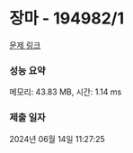 # 장마 - 194982/1 

[문제 링크](https://level.goorm.io/exam/194982/%EC%9E%A5%EB%A7%88/quiz/1) 

### 성능 요약

메모리: 43.83 MB, 시간: 1.14 ms

### 제출 일자

2024년 06월 14일 11:27:25


